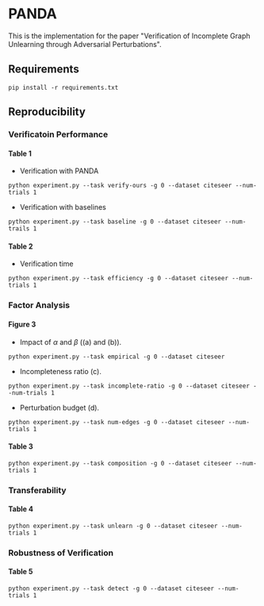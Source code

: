 # PANDA
This is the implementation for the paper "Verification of Incomplete Graph Unlearning
through Adversarial Perturbations".

## Requirements
```
pip install -r requirements.txt
```

## Reproducibility

### Verificatoin Performance

#### Table 1

* Verification with PANDA
```
python experiment.py --task verify-ours -g 0 --dataset citeseer --num-trials 1
```
* Verification with baselines
```
python experiment.py --task baseline -g 0 --dataset citeseer --num-trails 1
```

#### Table 2
* Verification time
```
python experiment.py --task efficiency -g 0 --dataset citeseer --num-trials 1
```

### Factor Analysis
#### Figure 3

* Impact of $\alpha$ and $\beta$ ((a) and (b)).
```
python experiment.py --task empirical -g 0 --dataset citeseer
```
* Incompleteness ratio (c).
```
python experiment.py --task incomplete-ratio -g 0 --dataset citeseer --num-trials 1
```
* Perturbation budget (d).
```
python experiment.py --task num-edges -g 0 --dataset citeseer --num-trials 1

```

#### Table 3
```
python experiment.py --task composition -g 0 --dataset citeseer --num-trials 1
```

### Transferability

#### Table 4
```
python experiment.py --task unlearn -g 0 --dataset citeseer --num-trials 1
```

### Robustness of Verification
#### Table 5
```
python experiment.py --task detect -g 0 --dataset citeseer --num-trials 1
```